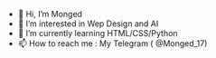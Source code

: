 - 👋 Hi, I’m Monged
- 👀 I’m interested in Wep Design and AI
- 🌱 I’m currently learning HTML/CSS/Python
- 📫 How to reach me : My Telegram ( @Monged_17)

<!---
Monged17/Monged17 is a ✨ special ✨ repository because its `README.md` (this file) appears on your GitHub profile.
You can click the Preview link to take a look at your changes.
--->
